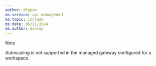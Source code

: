 ```yaml
---
author: dlepow
ms.service: api-management
ms.topic: include
ms.date: 06/11/2024
ms.author: danlep
---
```

> [!NOTE]
> Autoscaling is not supported in the managed gateway configured for a workspace.
